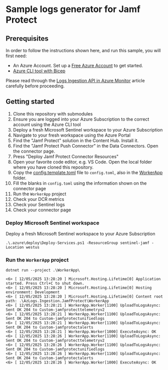 # Sample logs generator for Jamf Protect

## Prerequisites

In order to follow the instructions shown here, and run this sample, you will first need:

* An Azure Account. Set up a [Free Azure Account](https://azure.microsoft.com/en-us/pricing/purchase-options/azure-account) to get started.
* [Azure CLI tool with Bicep](https://learn.microsoft.com/en-us/azure/azure-resource-manager/bicep/install#azure-cli)

Please read through the [Logs Ingestion API in Azure Monitor](https://learn.microsoft.com/en-us/azure/azure-monitor/logs/logs-ingestion-api-overview) article carefully before proceeding.

## Getting started

1. Clone this repository with submodules
1. Ensure you are logged into your Azure Subscription to the correct account using the Azure CLI tool
1. Deploy a fresh Microsoft Sentinel workspace to your Azure Subscription
1. Navigate to your fresh workspace using the Azure Portal
1. Find the "Jamf Protect" solution in the Content Hub. Install it.
1. Find the "Jamf Protect Push Connector" in the Data Connectors. Open the connector page.
1. Press "Deploy Jamf Protect Connector Resources"
1. Open your favorite code editor, e.g. VS Code. Open the local folder where you have cloned this repository.
1. Copy the [config.template.toml](./WorkerApp/config.template.toml) file to `config.toml`, also in the [WorkerApp](./WorkerApp/) folder.
1. Fill the blanks in `config.toml` using the information shown on the connector page
1. Run the `WorkerApp` project
1. Check your DCR metrics
1. Check your Sentinel logs
1. Check your connector page

### Deploy Microsoft Sentinel workspace

Deploy a fresh Microsoft Sentinel workspace to your Azure Subscription

```dotnetcli
.\.azure\deploy\Deploy-Services.ps1 -ResourceGroup sentinel-jamf -Location westus
```

### Run the `WorkerApp` project

```dotnetcli
dotnet run --project .\WorkerApp\
```

```dotnetcli
<6> [ 12/05/2025 13:28:20 ] Microsoft.Hosting.Lifetime[0] Application started. Press Ctrl+C to shut down.
<6> [ 12/05/2025 13:28:20 ] Microsoft.Hosting.Lifetime[0] Hosting environment: Development
<6> [ 12/05/2025 13:28:20 ] Microsoft.Hosting.Lifetime[0] Content root path: .\AzLogs.Ingestion.JamfProtect\WorkerApp
<6> [ 12/05/2025 13:28:21 ] WorkerApp.Worker[1100] UploadToLogsAsync: Sent OK 204 to Custom-jamfprotecttelemetryv2
<6> [ 12/05/2025 13:28:21 ] WorkerApp.Worker[1100] UploadToLogsAsync: Sent OK 204 to Custom-jamfprotectunifiedlogs
<6> [ 12/05/2025 13:28:21 ] WorkerApp.Worker[1100] UploadToLogsAsync: Sent OK 204 to Custom-jamfprotectalerts
<6> [ 12/05/2025 13:28:21 ] WorkerApp.Worker[1000] ExecuteAsync: OK
<6> [ 12/05/2025 13:28:26 ] WorkerApp.Worker[1100] UploadToLogsAsync: Sent OK 204 to Custom-jamfprotecttelemetryv2
<6> [ 12/05/2025 13:28:26 ] WorkerApp.Worker[1100] UploadToLogsAsync: Sent OK 204 to Custom-jamfprotectunifiedlogs
<6> [ 12/05/2025 13:28:26 ] WorkerApp.Worker[1100] UploadToLogsAsync: Sent OK 204 to Custom-jamfprotectalerts
<6> [ 12/05/2025 13:28:26 ] WorkerApp.Worker[1000] ExecuteAsync: OK
```
